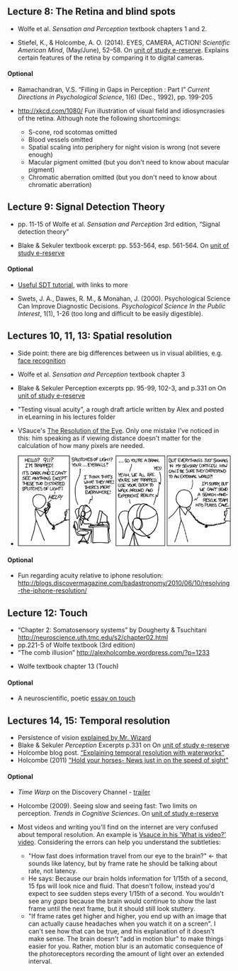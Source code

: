
## Lecture 8: The Retina and blind spots

* Wolfe et al. *Sensation and Perception* textbook chapters 1 and 2.

* Stiefel, K., & Holcombe, A. O. (2014). EYES, CAMERA,  ACTION! *Scientific American Mind*, (May/June), 52–58. On [unit of study e-reserve](http://opac.library.usyd.edu.au/search/r?SEARCH=PSYC3013).
Explains certain features of the retina by comparing it to digital cameras.

#### Optional

* Ramachandran, V.S. “Filling in Gaps in Perception : Part I” *Current Directions in Psychological Science*, 1(6) (Dec., 1992), pp. 199-205

* http://xkcd.com/1080/ Fun illustration of visual field and idiosyncrasies of the retina. Although note the following shortcomings:
    + S-cone, rod scotomas omitted
    + Blood vessels omitted
    + Spatial scaling into periphery for night vision is wrong (not severe enough)
    + Macular pigment omitted (but you don't need to know about macular pigment)
    + Chromatic aberration omitted (but you don't need to know about chromatic aberration)



## Lecture 9: Signal Detection Theory

* pp. 11-15 of Wolfe et al. *Sensation and Perception* 3rd edition, “Signal detection theory”

* Blake & Sekuler textbook excerpt: pp. 553-564, esp. 561-564. On [unit of study e-reserve](http://opac.library.usyd.edu.au/search/r?SEARCH=PSYC3013)



#### Optional

* [Useful SDT tutorial](http://wise.cgu.edu/wise-tutorials/tutorial-signal-detection-theory/signal-detection-vocabulary-2/), with links to more


* Swets, J. A., Dawes, R. M., & Monahan, J. (2000). Psychological Science Can Improve Diagnostic Decisions. *Psychological Science In the Public Interest*, 1(1), 1-26 (too long and difficult to be easily digestible).

## Lectures 10, 11, 13: Spatial resolution

* Side point: there are big differences between us in visual abilities, e.g. [face recognition](http://www.newyorker.com/magazine/2016/08/22/londons-super-recognizer-police-force?mbid=social_twitter)
* Wolfe et al. *Sensation and Perception* textbook chapter 3
* Blake & Sekuler Perception excerpts pp. 95-99, 102-3, and p.331 on On [unit of study e-reserve](http://opac.library.usyd.edu.au/search/r?SEARCH=PSYC3013)
* "Testing visual acuity", a rough draft article written by Alex and posted in eLearning in his lectures folder
* VSauce's [The Resolution of the Eye](https://www.youtube.com/watch?v=4I5Q3UXkGd0&t=330s). Only one mistake I've noticed in this: him speaking as if viewing distance doesn't matter for the calculation of how many pixels are needed.

* ![Have you thanked your visual system today? It creates a model of what's out there, so you don't have to.](trappedInsideTheBrainSplotchesOfLightXKCD.png)

#### Optional
* Fun regarding acuity relative to iphone resolution: http://blogs.discovermagazine.com/badastronomy/2010/06/10/resolving-the-iphone-resolution/

## Lecture 12: Touch

* “Chapter 2: Somatosensory systems” by Dougherty & Tsuchitani http://neuroscience.uth.tmc.edu/s2/chapter02.html
* pp.221-5 of Wolfe textbook (3rd edition)
* “The comb illusion” http://alexholcombe.wordpress.com/?p=1233
<!--* Pain chapter, pp. 209-13, Purves et al., Neuroscience, Sinauer. On e-reserve-->
* Wolfe textbook chapter 13 (Touch)

#### Optional
* A neuroscientific, poetic [essay on touch](https://aeon.co/essays/it-takes-neuroscience-and-poetry-to-map-the-tributaries-of-touch)

## Lectures 14, 15: Temporal resolution

* Persistence of vision [explained by Mr. Wizard](https://www.youtube.com/watch?v=YismwdgMIRc)
* Blake & Sekuler *Perception* Excerpts p.331 on On [unit of study e-reserve](http://opac.library.usyd.edu.au/search/r?SEARCH=PSYC3013)
* Holcombe blog post. [“Explaining temporal resolution with waterworks”](http://bit.ly/m3eVSu)
* Holcombe (2011) ["Hold your horses- News just in on the speed of sight"](http://theconversation.edu.au/hold-your-horses-news-just-in-on-the-speed-of-sight-760)

#### Optional

* *Time Warp* on the Discovery Channel - [trailer](https://www.youtube.com/watch?v=X0-TbUUXDtM)
* Holcombe (2009). Seeing slow and seeing fast: Two limits on perception. *Trends in Cognitive Sciences*.   On [unit of study e-reserve](http://opac.library.usyd.edu.au/search/r?SEARCH=PSYC3013)

* Most videos and writing you'll find on the internet are very confused about temporal resolution. An example is [Vsauce in his 'What is video?' video](https://www.youtube.com/watch?annotation_id=annotation_2389778551&feature=iv&src_vid=4I5Q3UXkGd0&v=buSaywCF6E8). Considering the errors can help you understand the subtleties: 
    + "How fast does information travel from our eye to the brain?" <- that sounds like latency, but by frame rate he should be talking about rate, not latency.
    + He says: Because our brain holds information for 1/15th of a second, 15 fps will look nice and fluid. That doesn't follow, instead you'd expect to see sudden steps every 1/15th of a second. You wouldn't see any *gaps* because the brain would continue to show the last frame until the next frame, but it should still look stuttery.
    + "If frame rates get higher and higher, you end up with an image that can actually cause headaches when you watch it on a screen". I can't see how that can be true, and his explanation of it doesn't make sense. The brain doesn't "add in motion blur" to make things easier for you. Rather, motion blur is an automatic consequence of the photoreceptors recording the amount of light over an extended interval.
    

